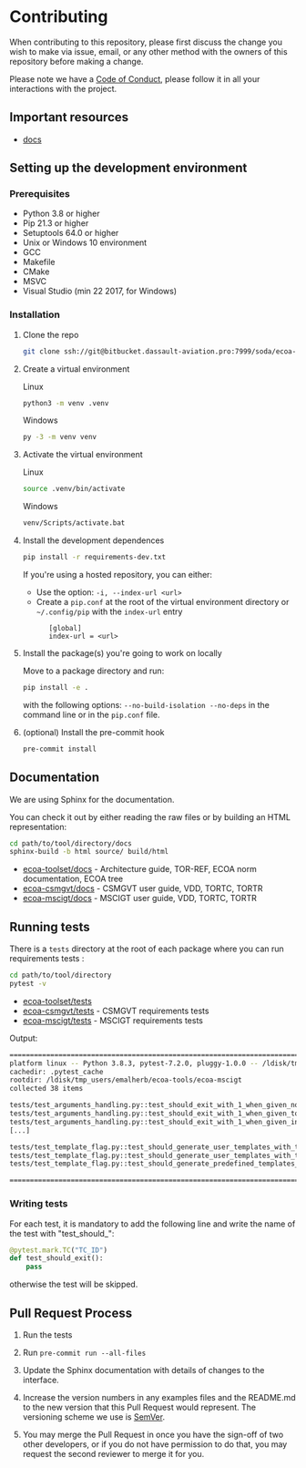 # Contributing

When contributing to this repository, please first discuss the change you wish to make via issue,
email, or any other method with the owners of this repository before making a change.

Please note we have a [Code of Conduct](./CODE_OF_CONDUCT.md), please follow it in all your interactions with the project.

## Important resources

* [docs](./docs)

## Setting up the development environment

### Prerequisites

* Python 3.8 or higher
* Pip 21.3 or higher
* Setuptools 64.0 or higher
* Unix or Windows 10 environment
* GCC
* Makefile
* CMake
* MSVC
* Visual Studio (min 22 2017, for Windows)

### Installation

1. Clone the repo
   ```sh
   git clone ssh://git@bitbucket.dassault-aviation.pro:7999/soda/ecoa-tools.git
   ```

2. Create a virtual environment

   Linux
   ```sh
   python3 -m venv .venv
   ```

   Windows
   ```cmd
   py -3 -m venv venv
   ```

3. Activate the virtual environment

   Linux
   ```sh
   source .venv/bin/activate
   ```

   Windows
   ```cmd
   venv/Scripts/activate.bat
   ```

4. Install the development dependences

   ```sh
   pip install -r requirements-dev.txt
   ```

   If you're using a hosted repository, you can either:
   * Use the option: `-i, --index-url <url>`
   * Create a `pip.conf` at the root of the virtual environment directory or `~/.config/pip` with the `index-url` entry
      ```
         [global]
         index-url = <url>
      ```


5. Install the package(s) you're going to work on locally

   Move to a package directory and run:

   ```sh
   pip install -e .
   ```

   with the following options: `--no-build-isolation --no-deps` in the command line or in the `pip.conf` file.

6. (optional) Install the pre-commit hook

   ```sh
   pre-commit install
   ```

## Documentation

We are using Sphinx for the documentation.

You can check it out by either reading the raw files or by building an HTML representation:

```sh
cd path/to/tool/directory/docs
sphinx-build -b html source/ build/html
```

* [ecoa-toolset/docs](./ecoa-toolset/docs) - Architecture guide, TOR-REF, ECOA norm documentation, ECOA tree
* [ecoa-csmgvt/docs](./ecoa-csmgvt/docs) - CSMGVT user guide, VDD, TORTC, TORTR
* [ecoa-mscigt/docs](./ecoa-mscigt/docs) - MSCIGT user guide, VDD, TORTC, TORTR

## Running tests

There is a `tests` directory at the root of each package where you can run requirements tests :

```sh
cd path/to/tool/directory
pytest -v
```

* [ecoa-toolset/tests](./ecoa-toolset/tests)
* [ecoa-csmgvt/tests](./ecoa-csmgvt/tests) - CSMGVT requirements tests
* [ecoa-mscigt/tests](./ecoa-mscigt/tests) - MSCIGT requirements tests

Output:

```sh
================================================================================== test session starts ==================================================================================
platform linux -- Python 3.8.3, pytest-7.2.0, pluggy-1.0.0 -- /ldisk/tmp_users/emalherb/ecoa-tools/.venv/bin/python3.8
cachedir: .pytest_cache
rootdir: /ldisk/tmp_users/emalherb/ecoa-tools/ecoa-mscigt
collected 38 items

tests/test_arguments_handling.py::test_should_exit_with_1_when_given_no_arguments - TOR_MSCIGT_TC_300 PASSED                                                                      [  2%]
tests/test_arguments_handling.py::test_should_exit_with_1_when_given_too_many_arguments - TOR_MSCIGT_TC_310 PASSED                                                                [  5%]
tests/test_arguments_handling.py::test_should_exit_with_1_when_given_invalid_arguments - TOR_MSCIGT_TC_320 PASSED                                                                 [  7%]
[...]

tests/test_template_flag.py::test_should_generate_user_templates_with_template_flag[-t] - TOR_MSCIGT_TC_040 PASSED                                                                [ 94%]
tests/test_template_flag.py::test_should_generate_user_templates_with_template_flag[--template] - TOR_MSCIGT_TC_040 PASSED                                                        [ 97%]
tests/test_template_flag.py::test_should_generate_predefined_templates_without_template_flag - TOR_MSCIGT_TC_350 PASSED                                                           [100%]

============================================================================= 38 passed in 76.66s (0:01:16) =============================================================================
```

### Writing tests

For each test, it is mandatory to add the following line and write the name of the test with "test_should_":

```python
@pytest.mark.TC("TC_ID")
def test_should_exit():
    pass
```

otherwise the test will be skipped.

## Pull Request Process

1. Run the tests

2. Run `pre-commit run --all-files`

3. Update the Sphinx documentation with details of changes to the interface.

4. Increase the version numbers in any examples files and the README.md to the new version that this
   Pull Request would represent. The versioning scheme we use is [SemVer](http://semver.org/).

5. You may merge the Pull Request in once you have the sign-off of two other developers, or if you
   do not have permission to do that, you may request the second reviewer to merge it for you.
